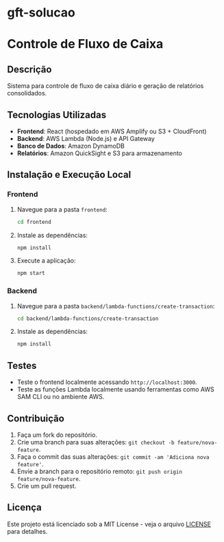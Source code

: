 # gft-solucao
# Controle de Fluxo de Caixa

## Descrição

Sistema para controle de fluxo de caixa diário e geração de relatórios consolidados.

## Tecnologias Utilizadas

- **Frontend**: React (hospedado em AWS Amplify ou S3 + CloudFront)
- **Backend**: AWS Lambda (Node.js) e API Gateway
- **Banco de Dados**: Amazon DynamoDB
- **Relatórios**: Amazon QuickSight e S3 para armazenamento

## Instalação e Execução Local

### Frontend

1. Navegue para a pasta `frontend`:
    ```bash
    cd frontend
    ```
2. Instale as dependências:
    ```bash
    npm install
    ```
3. Execute a aplicação:
    ```bash
    npm start
    ```

### Backend

1. Navegue para a pasta `backend/lambda-functions/create-transaction`:
    ```bash
    cd backend/lambda-functions/create-transaction
    ```
2. Instale as dependências:
    ```bash
    npm install
    ```

## Testes

- Teste o frontend localmente acessando `http://localhost:3000`.
- Teste as funções Lambda localmente usando ferramentas como AWS SAM CLI ou no ambiente AWS.

## Contribuição

1. Faça um fork do repositório.
2. Crie uma branch para suas alterações: `git checkout -b feature/nova-feature`.
3. Faça o commit das suas alterações: `git commit -am 'Adiciona nova feature'`.
4. Envie a branch para o repositório remoto: `git push origin feature/nova-feature`.
5. Crie um pull request.

## Licença

Este projeto está licenciado sob a MIT License - veja o arquivo [LICENSE](LICENSE) para detalhes.
